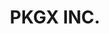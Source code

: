 ---
title: "PKGX INC."
Description: "Logo and brand design for PKGX, a dev shop founded by Max Howell, the creator of Homebrew."
ogimage: "/images/pkgx-og-image.jpg"
websiteURL: "https://pkgx.dev"
contactURL: "https://example.com/contact"
gallery:
  - src: "/images/portfolio/pkgx/pkgx-portfolio-02.jpg"
    lightbox: "/images/portfolio/pkgx/pkgx-portfolio-02.jpg"
    alt: "Clear space for PKGX logo"
  - src: "/images/portfolio/pkgx/pkgx-portfolio-03.jpg"
    lightbox: "/images/portfolio/pkgx/pkgx-portfolio-03.jpg"
    alt: "Vertical orientations for PKGX logo"
  - src: "/images/portfolio/pkgx/pkgx-portfolio-04.jpg"
    lightbox: "/images/portfolio/pkgx/pkgx-portfolio-04.jpg"
    alt: "Horizontal orientations for PKGX logo"
  - src: "/images/portfolio/pkgx/logo-lockups.jpg"
    lightbox: "/images/portfolio/pkgx/logo-lockups.jpg"
    alt: "Full lockup for PKGX logo"
  - src: "/images/portfolio/pkgx/as-written.jpg"
    lightbox: "/images/portfolio/pkgx/as-written.jpg"
    alt: "Specifications for 'PKGX' in written text"
  - src: "/images/portfolio/pkgx/colors.jpg"
    lightbox: "/images/portfolio/pkgx/colors.jpg"
    alt: "Color scheme for PKGX"
  - src: "/images/portfolio/pkgx/typography.jpg"
    lightbox: "/images/portfolio/pkgx/typography.jpg"
    alt: "Typography and typefaces for the PKGX brand"
  - src: "/images/portfolio/pkgx/typography-usage.jpg"
    lightbox: "/images/portfolio/pkgx/typography-usage.jpg"
    alt: "Typography usage"
  - src: "/images/portfolio/pkgx/typography-sizing.jpg"
    lightbox: "/images/portfolio/pkgx/typography-sizing.jpg"
    alt: "Typography sizing"
  - src: "/images/portfolio/pkgx/impact-text.jpg"
    lightbox: "/images/portfolio/pkgx/impact-text.jpg"
    alt: "Impact text"
  - src: "/images/portfolio/pkgx/buttons.jpg"
    lightbox: "/images/portfolio/pkgx/buttons.jpg"
    alt: "PKGX UI: buttons"
  - src: "/images/portfolio/pkgx/graphic-elements.jpg"
    lightbox: "/images/portfolio/pkgx/graphic-elements.jpg"
    alt: "Graphic elements"
  - src: "/images/portfolio/pkgx/graphic-elements-in-practice.jpg"
    lightbox: "/images/portfolio/pkgx/graphic-elements-in-practice.jpg"
    alt: "Graphic elements in practice"
  - src: "/images/portfolio/pkgx/end.jpg"
    lightbox: "/images/portfolio/pkgx/end.jpg"
    alt: "End"
overview: "PKGX is a dev shop founded by Homebrew creator, Max Howell. Its flagship products are a package manager (the successor to Homebrew) and a visual package manager (OSSAPP) that enables anyone to easily interact with open source software. PKGX is also a core contributor to tea Protocol, a web3 initiative which aims to remunerate developers for their open source contributions."
features:
  - "Brand Design"
  - "Logo Design"
  - "Graphic Design"
  - "Copywriting"
  - "Art Direction"
  - "Creative Direction"
  - "Adobe Illustrator"
  - ""
videoURL: ""
background: "Max tasked me with developing the branding for PKGX. We had worked together on projects in the past, as well as on tea Protocol, so I was pretty familiar with his tastes and aesthetic sensibilities. Nevertheless, branding the successor to Homebrew, a package manager used by millions of developers worldwide, was still a daunting task. I wasn't given much direction, other than the humble request that it not be an icon of a package."
challenge: "The initial ideation for PKGX was tricky. It had to be timeless (at least in the eyes of the developer community), it had to draw a stark contrast between itself and its predecessor, and it needed to go beyond the obvious visual solutions. PKGX's tagline, coined by Max, is 'run anything' (referring to open source software). This gave me the idea to incorporate an infinity symbol. In addition to that, I wanted to break immediately circumvent the low-hanging fruit of any package or box imagery. Instead, I thought about the process of making a box... you know, the flat piece of card you get from the post office. That resonated well because it also served as a nod to the process of developing software. And then that led me to the idea of Origami--taking something simple (a piece of paper) and making something amazing. Similarly, developers take lines of code and create amazing pieces of software. So I got to sketching, and after severl rounds of revisions, the PKGX mark was finalized."
---
